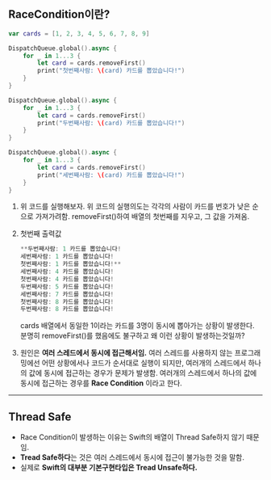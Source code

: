 ## RaceCondition이란?

```swift
var cards = [1, 2, 3, 4, 5, 6, 7, 8, 9]

DispatchQueue.global().async {
    for _ in 1...3 {
        let card = cards.removeFirst()
        print("첫번째사람: \(card) 카드를 뽑았습니다!")
    }
}

DispatchQueue.global().async {
    for _ in 1...3 {
        let card = cards.removeFirst()
        print("두번째사람: \(card) 카드를 뽑았습니다!")
    }
}

DispatchQueue.global().async {
    for _ in 1...3 {
        let card = cards.removeFirst()
        print("세번째사람: \(card) 카드를 뽑았습니다!")
    }
}
```

1. 위 코드를 실행해보자. 
위 코드의 실행의도는 각각의 사람이 카드를 번호가 낮은 순으로 가져가려함.
removeFirst()하여 배열의 첫번째를 지우고, 그 값을 가져옴.
2. 첫번째 출력값
    
    ```swift
    **두번째사람: 1 카드를 뽑았습니다!
    세번째사람: 1 카드를 뽑았습니다!
    첫번째사람: 1 카드를 뽑았습니다!**
    세번째사람: 4 카드를 뽑았습니다!
    첫번째사람: 4 카드를 뽑았습니다!
    두번째사람: 5 카드를 뽑았습니다!
    세번째사람: 7 카드를 뽑았습니다!
    첫번째사람: 8 카드를 뽑았습니다!
    두번째사람: 8 카드를 뽑았습니다!
    ```
    
    cards 배열에서 동일한 1이라는 카드를 3명이 동시에 뽑아가는 상황이 발생한다.
    분명히 removeFirst()를 했음에도 불구하고 왜 이런 상황이 발생하는것일까?
    
3. 원인은 **여러 스레드에서 동시에 접근해서임.**
여러 스레드를 사용하지 않는 프로그래밍에선 어떤 상황에서나 코드가 순서대로 실행이 되지만,
여러개의 스레드에서 하나의 값에 동시에 접근하는 경우가 문제가 발생함.
여러개의 스레드에서 하나의 값에 동시에 접근하는 경우를 **Race Condition** 이라고 한다.

---

## Thread Safe

- Race Condition이 발생하는 이유는 Swift의 배열이 Thread Safe하지 않기 때문임.
- **Tread Safe하다**는 것은 여러 스레드에서 동시에 접근이 불가능한 것을 말함.
- 실제로 **Swift의 대부분 기본구현타입은 Tread Unsafe하다.**
